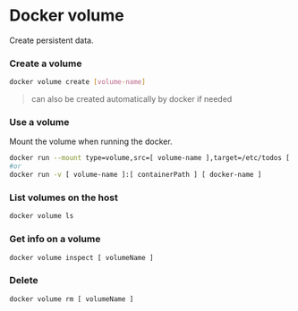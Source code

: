 # Docker volume

Create persistent data.

### Create a volume

```bash
docker volume create [volume-name]
```
> can also be created automatically by docker if needed

### Use a volume

Mount the volume when running the docker.

```bash
docker run --mount type=volume,src=[ volume-name ],target=/etc/todos [ docker-name ]
#or
docker run -v [ volume-name ]:[ containerPath ] [ docker-name ]
```

### List volumes on the host

```bash
docker volume ls
```

### Get info on a volume

```bash
docker volume inspect [ volumeName ]
```

### Delete

```bash
docker volume rm [ volumeName ]
```

